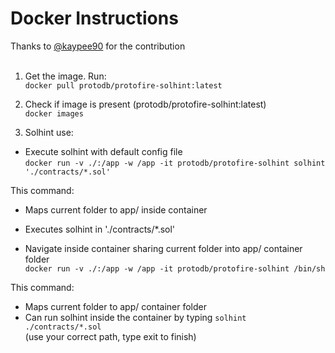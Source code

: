 # Docker Instructions
Thanks to [@kaypee90](https://github.com/kaypee90) for the contribution<br><br>

1. Get the image. Run:<br>
`docker pull protodb/protofire-solhint:latest`

2. Check if image is present (protodb/protofire-solhint:latest)<br>
`docker images`

3. Solhint use:<br>

- Execute solhint with default config file<br>
`docker run -v ./:/app -w /app -it protodb/protofire-solhint solhint './contracts/*.sol'`

This command:<br>
- Maps current folder to app/ inside container<br>
- Executes solhint in './contracts/*.sol'<br>

- Navigate inside container sharing current folder into app/ container folder<br>
`docker run -v ./:/app -w /app -it protodb/protofire-solhint /bin/sh`<br>

This command:<br>
- Maps current folder to app/ container folder<br>
- Can run solhint inside the container by typing `solhint ./contracts/*.sol`<br>
(use your correct path, type exit to finish)<br>
